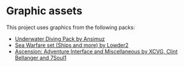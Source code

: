 # Graphic assets

This project uses graphics from the following packs:

* [Underwater Diving Pack by Ansimuz](https://opengameart.org/content/underwater-diving-pack)
* [Sea Warfare set (Ships and more) by Lowder2](https://opengameart.org/content/sea-warfare-set-ships-and-more)
* [Ascension: Adventure Interface and Miscellaneous by XCVG, Clint Bellanger and 7Soul1](https://opengameart.org/content/ascension-adventure-interface-and-miscellaneous)

